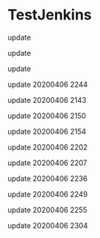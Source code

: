 # TestJenkins

update

update

update

update 20200406 2244

update 20200406 2143

update 20200406 2150

update 20200406 2154

update 20200406 2202

update 20200406 2207

update 20200406 2236

update 20200406 2249

update 20200406 2255

update 20200406 2304